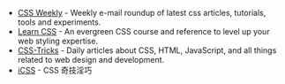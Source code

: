 - [CSS Weekly](https://css-weekly.com/) - Weekly e-mail roundup of latest css articles, tutorials, tools and experiments.
- [Learn CSS](https://web.dev/learn/css) - An evergreen CSS course and reference to level up your web styling expertise.
- [CSS-Tricks](https://css-tricks.com) - Daily articles about CSS, HTML, JavaScript, and all things related to web design and development.
- [iCSS](https://github.com/chokcoco/iCSS) - CSS 奇技淫巧
